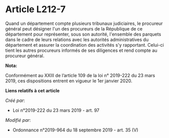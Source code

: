 # Article L212-7

Quand un département compte plusieurs tribunaux judiciaires, le procureur général peut désigner l'un des procureurs de la
République de ce département pour représenter, sous son autorité, l'ensemble des parquets dans le cadre de leurs relations
avec les autorités administratives du département et assurer la coordination des activités s'y rapportant. Celui-ci tient les
autres procureurs informés de ses diligences et rend compte au procureur général.

**Nota:**

Conformément au XXIII de l’article 109 de la loi n° 2019-222 du 23 mars 2019, ces dispositions entrent en vigueur le 1er
janvier 2020.

**Liens relatifs à cet article**

_Créé par_:

  - Loi n°2019-222 du 23 mars 2019 - art. 97

_Modifié par_:

  - Ordonnance n°2019-964 du 18 septembre 2019 - art. 35 (V)
